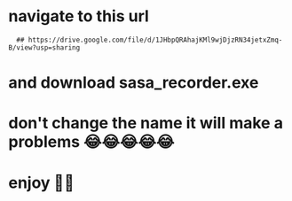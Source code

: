 # navigate to this url
      ## https://drive.google.com/file/d/1JHbpQRAhajKMl9wjDjzRN34jetxZmq-B/view?usp=sharing
# and download sasa_recorder.exe
# don't change the name it will make a problems 😂😂😂😂😂
# enjoy 🥰🥰

